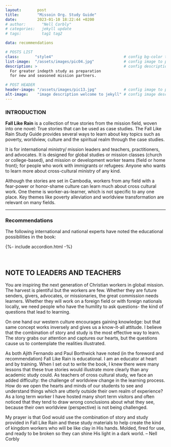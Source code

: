 ```yaml
---
layout:       post
title:        "Missoin Org. Study Guide"
date:         2023-01-10 18:22:44 +0200
# author:       "Nell Corbly"
# categories:   jekyll update
# tags:         tag1 tag2

data: recommendations

# POSTS LIST
class:       "style4"                               # config bg-color to post list card (1..6)
list-image:  "/assets/images/pic04.jpg"             # config image to post list card (1..6)
description: >                                      # config description to post list card
  For greater indepth study as preparation
  for new and seasoned mission partners.

# POST HEADER
header-image: "/assets/images/pic13.jpg"            # config image to post header
alt-image:    "image description welcome to jekyll" # config image description to alt att.
---
```

### INTRODUCTION

**Fall Like Rain** is a collection of true stories from the mission field, woven into one novel: 
True stories that can be used as case studies. The Fall Like Rain Study Guide provides
several ways to learn about key topics such as poverty, worldview, culture and the spiritual
realm through the case studies. 

It is for international ministry/ mission leaders and teachers, practitioners, and advocates.
It is designed for global studies or mission classes (church or college-based), and mission
or development worker teams (field or home front); for people who work with immigrants or
refugees: Anyone who wants to learn more about cross-cultural ministry of any kind.

Although the stories are set in Cambodia, workers from any field with a fear-power or
honor-shame culture can learn much about cross cultural work. One theme is
worker-as-learner, which is not specific to any one place. Key themes like poverty
alleviation and worldview transformation are relevant on many fields.

---

### **Recommendations**
The following international and national experts have noted the educational possibilities in the book:

{%- include accordion.html -%}

<br>

## **NOTE TO LEADERS AND TEACHERS**
You are inspiring the next generation of Christian workers in global mission. The harvest is plentiful but the workers are few. Whether they are future senders, givers, advocates, or missionaries, the great commission needs learners. Whether they will work on a foreign field or with foreign nationals locally, we need people who have the humility to ask questions- the kind of questions that lead to learning.

On one hand our western culture encourages gaining knowledge: but that same concept works inversely and gives us a know-it-all attitude. I believe that the combination of story and study is the most effective way to learn. The story grabs our attention and captures our hearts, but the questions cause us to contemplate the realities illustrated. 

As both Ajith Fernando and Paul Borthwick have noted (in the foreword and recommendation) Fall Like Rain is educational. I am an educator at heart and by training. When I set out to write the book, I knew there were many lessons that these true stories would illustrate more clearly than any academic study could. As teachers of cross cultural study, we face an added difficulty: the challenge of worldview change in the learning process. How do we open the hearts and minds of our students to see and understand things which are utterly outside their own realm of experience? As a long term worker I have hosted many short term visitors and often noticed that they tend to draw wrong conclusions about what they see, because their own worldview (perspective) is not being challenged. 

My prayer is that God would use the combination of story and study provided in Fall Like Rain and these study materials to help create the kind of kingdom workers who will be like clay in His hands. Molded, fired for use, and ready to be broken so they can shine His light in a dark world. – Nell Corbly
